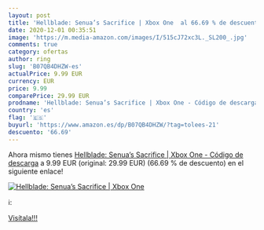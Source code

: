```yaml
---
layout: post
title: 'Hellblade: Senua’s Sacrifice | Xbox One  al 66.69 % de descuento'
date: 2020-12-01 00:35:51
image: 'https://m.media-amazon.com/images/I/515cJ72xc3L._SL200_.jpg'
comments: true
category: ofertas
author: ring
slug: 'B07QB4DHZW-es'
actualPrice: 9.99 EUR
currency: EUR
price: 9.99
comparePrice: 29.99 EUR
prodname: 'Hellblade: Senua’s Sacrifice | Xbox One - Código de descarga'
country: 'es'
flag: '🇪🇸'
buyurl: 'https://www.amazon.es/dp/B07QB4DHZW/?tag=tolees-21'
descuento: '66.69'
---
```


Ahora mismo tienes [Hellblade: Senua’s Sacrifice | Xbox One - Código de descarga](https://www.amazon.es/dp/B07QB4DHZW/?tag=tolees-21) a 9.99 EUR (original: 29.99 EUR) (66.69 %  de descuento) en el siguiente enlace!

[![Hellblade: Senua’s Sacrifice | Xbox One ](https://m.media-amazon.com/images/I/515cJ72xc3L._SL200_.jpg)](https://www.amazon.es/dp/B07QB4DHZW/?tag=tolees-21)

ℹ️:


[Visítala!!!](https://www.amazon.es/dp/B07QB4DHZW/?tag=tolees-21)
